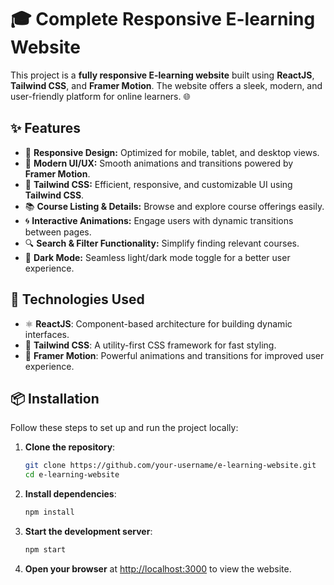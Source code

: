 # 🎓 Complete Responsive E-learning Website

This project is a **fully responsive E-learning website** built using **ReactJS**, **Tailwind CSS**, and **Framer Motion**. The website offers a sleek, modern, and user-friendly platform for online learners. 🌐

## ✨ Features

- 📱 **Responsive Design:** Optimized for mobile, tablet, and desktop views.
- 🎨 **Modern UI/UX:** Smooth animations and transitions powered by **Framer Motion**.
- 🎯 **Tailwind CSS:** Efficient, responsive, and customizable UI using **Tailwind CSS**.
- 📚 **Course Listing & Details:** Browse and explore course offerings easily.
- 🌀 **Interactive Animations:** Engage users with dynamic transitions between pages.
- 🔍 **Search & Filter Functionality:** Simplify finding relevant courses.
- 🌙 **Dark Mode:** Seamless light/dark mode toggle for a better user experience.

## 🚀 Technologies Used

- ⚛️ **ReactJS**: Component-based architecture for building dynamic interfaces.
- 🎨 **Tailwind CSS**: A utility-first CSS framework for fast styling.
- 🏃 **Framer Motion**: Powerful animations and transitions for improved user experience.

## 📦 Installation

Follow these steps to set up and run the project locally:

1. **Clone the repository**:
    ```bash
    git clone https://github.com/your-username/e-learning-website.git
    cd e-learning-website
    ```

2. **Install dependencies**:
    ```bash
    npm install
    ```

3. **Start the development server**:
    ```bash
    npm start
    ```

4. **Open your browser** at [http://localhost:3000](http://localhost:3000) to view the website.

